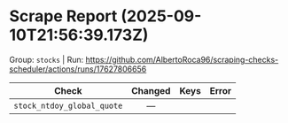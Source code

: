 # Scrape Report (2025-09-10T21:56:39.173Z)

Group: `stocks`  |  Run: https://github.com/AlbertoRoca96/scraping-checks-scheduler/actions/runs/17627806656

| Check | Changed | Keys | Error |
|---|:---:|:--|:--|
| `stock_ntdoy_global_quote` | — |  |  |
